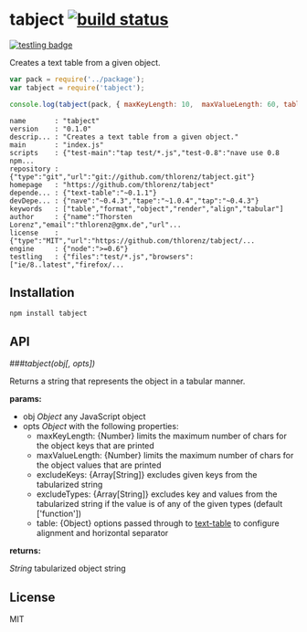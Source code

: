 # tabject [![build status](https://secure.travis-ci.org/thlorenz/tabject.png)](http://travis-ci.org/thlorenz/tabject)

[![testling badge](https://ci.testling.com/thlorenz/tabject.png)](https://ci.testling.com/thlorenz/tabject)

Creates a text table from a given object.

```js
var pack = require('../package');
var tabject = require('tabject');

console.log(tabject(pack, { maxKeyLength: 10,  maxValueLength: 60, table: { hsep: ' : ' } }));
```

```
name       : "tabject"
version    : "0.1.0"
descrip... : "Creates a text table from a given object."
main       : "index.js"
scripts    : {"test-main":"tap test/*.js","test-0.8":"nave use 0.8 npm...
repository : {"type":"git","url":"git://github.com/thlorenz/tabject.git"}
homepage   : "https://github.com/thlorenz/tabject"
depende... : {"text-table":"~0.1.1"}
devDepe... : {"nave":"~0.4.3","tape":"~1.0.4","tap":"~0.4.3"}
keywords   : ["table","format","object","render","align","tabular"]
author     : {"name":"Thorsten Lorenz","email":"thlorenz@gmx.de","url"...
license    : {"type":"MIT","url":"https://github.com/thlorenz/tabject/...
engine     : {"node":">=0.6"}
testling   : {"files":"test/*.js","browsers":["ie/8..latest","firefox/...
```

## Installation

    npm install tabject

## API

###*tabject(obj[, opts])*

Returns a string that represents the object in a tabular manner.

**params:**

- obj *Object* any JavaScript object
- opts *Object* with the following properties:
  - maxKeyLength: {Number} limits the maximum number of chars for the object keys that are printed
  - maxValueLength: {Number} limits the maximum number of chars for the object values that are printed
  - excludeKeys: {Array[String]} excludes given keys from the tabularized string
  - excludeTypes: {Array[String]} excludes key and values from the tabularized string if the value is of any of the
    given types (default ['function'])
  - table: {Object} options passed through to [text-table](https://github.com/substack/text-table#var-s--tablerows-opts)
    to configure alignment and horizontal separator

**returns:**

*String* tabularized object string


## License

MIT
